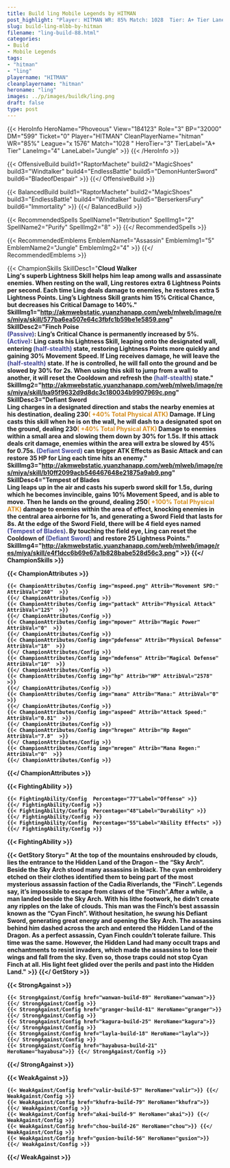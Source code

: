 ```yaml
---
title: Build ling Mobile Legends by HITMAN
post_highlight: "Player: HITMAN WR: 85% Match: 1028  Tier: A+ Tier Lane: Jungle"
slug: build-ling-mlbb-by-hitman
filename: "ling-build-88.html"
categories: 
- Build 
- Mobile Legends
tags: 
- "hitman"
- "ling"
playername: "HITMAN"
cleanplayername: "hitman"
heroname: "ling"
images: ../p/images/buildk/ling.png
draft: false
type: post
---
```


{{< HeroInfo HeroName="Phoveous" View="184123" Role="3" BP="32000" DM="599" Ticket="0" Player="HITMAN" CleanPlayerName="hitman" WR="85%" League="x 1576" Match="1028 " HeroTier="3" TierLabel="A+ Tier" LaneImg="4" LaneLabel="Jungle" >}} {{< /HeroInfo >}}
 
{{< OffensiveBuild build1="RaptorMachete"  build2="MagicShoes" build3="Windtalker" build4="EndlessBattle" build5="DemonHunterSword" build6="BladeofDespair" >}} {{</ OffensiveBuild >}}  

{{< BalancedBuild build1="RaptorMachete"  build2="MagicShoes" build3="EndlessBattle" build4="Windtalker" build5="BerserkersFury" build6="Immortality" >}} {{</ BalancedBuild >}}  

{{< RecommendedSpells SpellName1="Retribution" SpellImg1="2" SpellName2="Purify" SpellImg2="8" >}} {{</ RecommendedSpells >}}   

{{< RecommendedEmblems EmblemName1="Assassin" EmblemImg1="5" EmblemName2="Jungle" EmblemImg2="4" >}} {{</ RecommendedEmblems >}}   

{{< ChampionSkills SkillDesc1="<b>Cloud Walker<br>Ling's superb Lightness Skill helps him leap among walls and assassinate enemies. When resting on the wall, Ling restores extra 6 Lightness Points per second. Each time Ling deals damage to enemies, he restores extra 5 Lightness Points. Ling&rsquo;s Lightness Skill grants him 15% Critical Chance, but decreases his Critical Damage to 140%." SkillImg1="http://akmwebstatic.yuanzhanapp.com/web/mlweb/image/res/miya/skill/577ba6ea507e64c3fbfc1b59be1e5859.png"  SkillDesc2="<b>Finch Poise<br><font color='#404495'>(Passive)</font>: Ling&rsquo;s Critical Chance is permanently increased by 5%. <font color='#404495'>(Active)</font>: Ling casts his Lightness Skill, leaping onto the designated wall, entering <font color='#404495'>(half-stealth)</font> state, restoring Lightness Points more quickly and gaining 30% Movement Speed. If Ling receives damage, he will leave the <font color='#404495'>(half-stealth)</font> state. If he is controlled, he will fall onto the ground and be slowed by 30% for 2s. When using this skill to jump from a wall to another, it will reset the Cooldown and refresh the <font color='#404495'>(half-stealth)</font> state." SkillImg2="http://akmwebstatic.yuanzhanapp.com/web/mlweb/image/res/miya/skill/ba95f9632d9d8dc3c180034b9907969c.png"  SkillDesc3="<b>Defiant Sword<br>Ling charges in a designated direction and stabs the nearby enemies at his destination, dealing 230<font color='#D58E1F'>( +40% Total Physical ATK)</font> Damage. If Ling casts this skill when he is on the wall, he will dash to a designated spot on the ground, dealing 230<font color='#D58E1F'>( +40% Total Physical ATK)</font> Damage to enemies within a small area and slowing them down by 30% for 1.5s. If this attack deals crit damage, enemies within the area will extra be slowed by 45% for 0.75s. <font color='#404495'>(Defiant Sword)</font> can trigger ATK Effects as Basic Attack and can restore 35 HP for Ling each time hits an enemy." SkillImg3="http://akmwebstatic.yuanzhanapp.com/web/mlweb/image/res/miya/skill/b10ff2099acb546467648e21875a9ab9.png"  SkillDesc4="<b>Tempest of Blades<br>Ling leaps up in the air and casts his superb sword skill for 1.5s, during which he becomes invincible, gains 10% Movement Speed, and is able to move. Then he lands on the ground, dealing 250<font color='#D58E1F'>( +100% Total Physical ATK)</font> damage to enemies within the area of effect, knocking enemies in the central area airborne for 1s, and generating a Sword Field that lasts for 8s. At the edge of the Sword Field, there will be 4 field eyes named <font color='#404495'>(Tempest of Blades)</font>. By touching the field eye, Ling can reset the Cooldown of <font color='#404495'>(Defiant Sword)</font> and restore 25 Lightness Points." SkillImg4="http://akmwebstatic.yuanzhanapp.com/web/mlweb/image/res/miya/skill/e4f1dcc6b69e67a1b828babe528d56c3.png"  >}} {{</ ChampionSkills >}}
	

{{< ChampionAttributes >}}

	{{< ChampionAttributes/Config img="mspeed.png" Attrib="Movement SPD:" AttribVal="260"  >}} 
	{{</ ChampionAttributes/Config >}}
	{{< ChampionAttributes/Config img="pattack" Attrib="Physical Attack" AttribVal="125"  >}} 
	{{</ ChampionAttributes/Config >}}
	{{< ChampionAttributes/Config img="mpower" Attrib="Magic Power" AttribVal="0"  >}} 
	{{</ ChampionAttributes/Config >}}
	{{< ChampionAttributes/Config img="pdefense" Attrib="Physical Defense" AttribVal="18"  >}} 
	{{</ ChampionAttributes/Config >}}
	{{< ChampionAttributes/Config img="mdefense" Attrib="Magical Defense" AttribVal="10"  >}} 
	{{</ ChampionAttributes/Config >}}
	{{< ChampionAttributes/Config img="hp" Attrib="HP" AttribVal="2578"  >}} 
	{{</ ChampionAttributes/Config >}}
	{{< ChampionAttributes/Config img="mana" Attrib="Mana:" AttribVal="0"  >}} 
	{{</ ChampionAttributes/Config >}}
	{{< ChampionAttributes/Config img="aspeed" Attrib="Attack Speed:" AttribVal="0.81"  >}} 
	{{</ ChampionAttributes/Config >}}
	{{< ChampionAttributes/Config img="hregen" Attrib="Hp Regen" AttribVal="7.8"  >}} 
	{{</ ChampionAttributes/Config >}}
	{{< ChampionAttributes/Config img="mregen" Attrib="Mana Regen:" AttribVal="0"  >}} 
	{{</ ChampionAttributes/Config >}}
	
	
{{</ ChampionAttributes >}}


{{< FightingAbility >}}

	{{< FightingAbility/Config  Percentage="77"Label="Offense" >}} 
	{{</ FightingAbility/Config >}}		
	{{< FightingAbility/Config  Percentage="48"Label="Durability" >}} 
	{{</ FightingAbility/Config >}}
	{{< FightingAbility/Config  Percentage="55"Label="Ability Effects" >}} 
	{{</ FightingAbility/Config >}}
	
{{< FightingAbility >}}

{{< GetStory Story=" At the top of the mountains enshrouded by clouds, lies the entrance to the Hidden Land of the Dragon – the “Sky Arch”. Beside the Sky Arch stood many assassins in black. The cyan embroidery etched on their clothes identified them to being part of the most mysterious assassin faction of the Cadia Riverlands, the “Finch”. Legends say, it’s impossible to escape from claws of the “Finch”.After a while, a man landed beside the Sky Arch. With his lithe footwork, he didn’t create any ripples on the lake of clouds. This man was the Finch’s best assassin known as the “Cyan Finch”. Without hesitation, he swung his Defiant Sword, generating great energy and opening the Sky Arch. The assassins behind him dashed across the arch and entered the Hidden Land of the Dragon. As a perfect assassin, Cyan Finch couldn’t tolerate failure. This time was the same. However, the Hidden Land had many occult traps and enchantments to resist invaders, which made the assassins to lose their wings and fall from the sky. Even so, those traps could not stop Cyan Finch at all. His light feet glided over the perils and past into the Hidden Land." >}}  {{</ GetStory >}}

{{< StrongAgainst >}}

	{{< StrongAgainst/Config href="wanwan-build-89" HeroName="wanwan">}} {{</ StrongAgainst/Config >}}
	{{< StrongAgainst/Config href="granger-build-81" HeroName="granger">}} {{</ StrongAgainst/Config >}}
	{{< StrongAgainst/Config href="kagura-build-25" HeroName="kagura">}} {{</ StrongAgainst/Config >}}
	{{< StrongAgainst/Config href="layla-build-18" HeroName="layla">}} {{</ StrongAgainst/Config >}}
	{{< StrongAgainst/Config href="hayabusa-build-21" HeroName="hayabusa">}} {{</ StrongAgainst/Config >}}
	
{{</ StrongAgainst >}}

{{< WeakAgainst >}}

	{{< WeakAgainst/Config href="valir-build-57" HeroName="valir">}} {{</ WeakAgainst/Config >}}
	{{< WeakAgainst/Config href="khufra-build-79" HeroName="khufra">}} {{</ WeakAgainst/Config >}}
	{{< WeakAgainst/Config href="akai-build-9" HeroName="akai">}} {{</ WeakAgainst/Config >}}
	{{< WeakAgainst/Config href="chou-build-26" HeroName="chou">}} {{</ WeakAgainst/Config >}}
	{{< WeakAgainst/Config href="gusion-build-56" HeroName="gusion">}} {{</ WeakAgainst/Config >}}
	
{{</ WeakAgainst >}}

